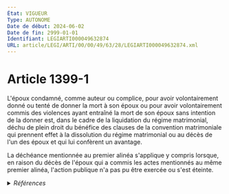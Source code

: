 ```yaml
---
État: VIGUEUR
Type: AUTONOME
Date de début: 2024-06-02
Date de fin: 2999-01-01
Identifiant: LEGIARTI000049632874
URL: article/LEGI/ARTI/00/00/49/63/28/LEGIARTI000049632874.xml
---
```


<h1>Article 1399-1</h1>

<p align="left">
  L'époux condamné, comme auteur ou complice, pour avoir volontairement donné ou
  tenté de donner la mort à son époux ou pour avoir volontairement commis des
  violences ayant entraîné la mort de son époux sans intention de la donner est,
  dans le cadre de la liquidation du régime matrimonial, déchu de plein droit du
  bénéfice des clauses de la convention matrimoniale qui prennent effet à la
  dissolution du régime matrimonial ou au décès de l'un des époux et qui lui
  confèrent un avantage.
</p>
<p align="left">
  La déchéance mentionnée au premier alinéa s'applique y compris lorsque, en
  raison du décès de l'époux qui a commis les actes mentionnés au même premier
  alinéa, l'action publique n'a pas pu être exercée ou s'est éteinte.
</p>


<details>
  <summary><em>Références</em></summary>

  <h2>Références faites par l'article</h2>
  
  <ul>
    <li>
      2024-05-31 CREE cible <a href="https://legal.tricoteuses.fr//redirection/LEGIARTI000049632816?vers=git&vers=legifrance">LOI n° 2024-494 du 31 mai 2024 visant à assurer une justice patrimoniale au sein de la famille - article 1 PARTIELLEMENT_MODIF VIGUEUR, en vigueur depuis le 2024-06-02</a>
    </li>
  </ul>
</details>
